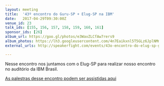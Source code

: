 ```yaml
---
layout: meeting
title:  '43º encontro do Guru-SP + Elug-SP na IBM'
date:   2017-04-29T09:30:00Z
venue_id: 23
talk_ids: [155, 156, 157, 158, 159, 160, 161]
sponsor_ids: [26]
album_url: https://goo.gl/photos/e3WavZLCfAw7rers9
album_photos: https://lh3.googleusercontent.com/4n7Eaikxnl5T5GLz6JplNMmOnq5RC6wvfHiPV9NfMHQPp4lsbho5_bFkhb3yXN-LB0_Vk-ncANmAgLf-FqlvxhMOj-baXDWT_HZggeXrEDjKiDbpAqGTX1rwJ7Q1AiA-Uu1174rYjlE_UjY0dV9xtKWDiyIzd8k8TRqFAys-rW_U2awx4WQptayhapIw1sGVqXmi5gLSQkF4jq8OWOzqas7K-QMgvRdGZCZGbfOFU-C1XK5m1iWPWh-peyIz6zlL9tVKFuX0BSpNaRKbRi4A4Hnca7Uh_PbzUNFEaTzNFixYKf0M5jaVIkTHQvcpZ86ht4kcOgC_WBIX8wZzr_fGGwx0rMputm9auZFaSiNURIq2KaUpiOfVAP_nbTj9BmKIu2AgXVsxRsFXdKSrtEhlJpTxMwvBtC96v_sKZnZd13PXdKvCI7rXtTMVtJIvw_S69SWwYdUF9AplMdWinS_m08Eo5V8lOdVfkABvbS0Q14JNEygQgwmLUvbNCGMJxMGZ8XnuV3b58uevIS6BziiEDyGMn_t3Wbc-qvxmztJWHCD99b-60UqzQX-BUu55HToJB7KXFr13FONTHXRWzT9xdyQ9e82CZ9V69fkoQlA7gFcIr9_SDqRFNGzblOutPCf0vUOAF2e1z6RJRPYX22GTJnGDlsn0updStMw3Ff_2IIaG_OoJKrrtutV7=w682-h383-no
external_urls: http://speakerfight.com/events/43o-encontro-do-elug-sp-guru-sp-na-ibm-dia-294/

---
```


<p>
  Nesse encontro nos juntamos com o Elug-SP para realizar nosso encontro no auditório da IBM Brasil.
</p>

<p>
  <a href="https://www.youtube.com/watch?v=Btc5SI4V1wQ&amp;list=PL5KmpU-nEj8aRzTO9ha3RtlqiFlttj1Yb">
  As palestras desse encontro podem ser assistidas aqui</a>
</p>




